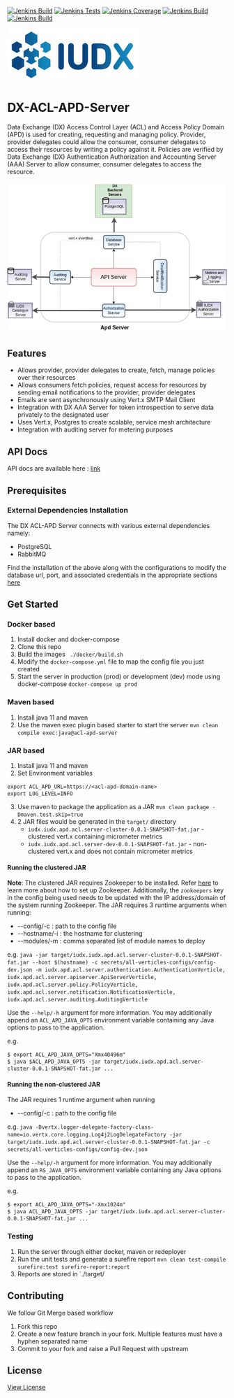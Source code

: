 [![Jenkins Build](https://img.shields.io/jenkins/build?jobUrl=https%3A%2F%2Fjenkins.iudx.io%2Fjob%2FACL-APD%2520Server(master)%2F)](https://jenkins.iudx.io/job/ACL-APD%20Server(master)/lastBuild/)
[![Jenkins Tests](https://img.shields.io/jenkins/tests?jobUrl=https%3A%2F%2Fjenkins.iudx.io%2Fjob%2FACL-APD%2520Server(master)%2F)](https://jenkins.iudx.io/job/ACL-APD%20Server(master)/lastBuild/testReport/)
[![Jenkins Coverage](https://img.shields.io/jenkins/coverage/jacoco?jobUrl=https%3A%2F%2Fjenkins.iudx.io%2Fjob%2FACL-APD%2520Server(master)%2F)](https://jenkins.iudx.io/job/ACL-APD%20Server(master)/lastBuild/jacoco/)
[![Jenkins Build](https://img.shields.io/jenkins/build?jobUrl=https%3A%2F%2Fjenkins.iudx.io%2Fjob%2FACL-APD%2520Server(master)%2F&label=integration%20tests)](https://jenkins.iudx.io/job/ACL-APD%20Server(master)/lastBuild/Integration_20Test_20Report/)
[![Jenkins Build](https://img.shields.io/jenkins/build?jobUrl=https%3A%2F%2Fjenkins.iudx.io%2Fjob%2FACL-APD%2520Server(master)%2F&label=security%20tests)](https://jenkins.iudx.io/job/ACL-APD%20Server(master)/lastBuild/zap/)


![IUDX](./docs/iudx.png)


# DX-ACL-APD-Server
Data Exchange (DX) Access Control Layer (ACL) and Access Policy Domain (APD)
is used for creating, requesting and managing policy. Provider, provider delegates could
allow the consumer, consumer delegates to access their resources by writing a policy against it.
Policies are verified by Data Exchange (DX) Authentication Authorization and Accounting Server (AAA) Server to
allow consumer, consumer delegates to access the resource.

<p align="center">
<img src="./docs/acl-apd-architecture.png">
</p>


## Features
- Allows provider, provider delegates to create, fetch, manage policies over their resources
- Allows consumers fetch policies, request access for resources by sending email notifications to the provider, provider delegates
- Emails are sent asynchronously using Vert.x SMTP Mail Client
- Integration with DX AAA Server for token introspection to serve data privately to the designated user
- Uses Vert.x, Postgres to create scalable, service mesh architecture
- Integration with auditing server for metering purposes


## API Docs
API docs are available here : [link](https://acl-apd.iudx.io/apis)

## Prerequisites
### External Dependencies Installation

The DX ACL-APD Server connects with various external dependencies namely:
- PostgreSQL
- RabbitMQ

Find the installation of the above along with the configurations to modify the database url, port, and associated credentials
in the appropriate sections [here](SETUP.md)

## Get Started

### Docker based
1. Install docker and docker-compose
2. Clone this repo
3. Build the images
   ` ./docker/build.sh`
4. Modify the `docker-compose.yml` file to map the config file you just created
5. Start the server in production (prod) or development (dev) mode using docker-compose
   ` docker-compose up prod `
### Maven based
1. Install java 11 and maven
2. Use the maven exec plugin based starter to start the server
   `mvn clean compile exec:java@acl-apd-server`

### JAR based
1. Install java 11 and maven
2. Set Environment variables
```
export ACL_APD_URL=https://<acl-apd-domain-name>
export LOG_LEVEL=INFO
```
3. Use maven to package the application as a JAR
   `mvn clean package -Dmaven.test.skip=true`
4. 2 JAR files would be generated in the `target/` directory
   - `iudx.iudx.apd.acl.server-cluster-0.0.1-SNAPSHOT-fat.jar` - clustered vert.x containing micrometer metrics
   - `iudx.iudx.apd.acl.server-dev-0.0.1-SNAPSHOT-fat.jar` - non-clustered vert.x and does not contain micrometer metrics


#### Running the clustered JAR
**Note**: The clustered JAR requires Zookeeper to be installed. Refer [here](https://zookeeper.apache.org/doc/r3.3.3/zookeeperStarted.html) to learn more about how to set up Zookeeper. Additionally, the `zookeepers` key in the config being used needs to be updated with the IP address/domain of the system running Zookeeper.
The JAR requires 3 runtime arguments when running:

* --config/-c : path to the config file
* --hostname/-i : the hostname for clustering
* --modules/-m : comma separated list of module names to deploy

e.g. ```java -jar target/iudx.iudx.apd.acl.server-cluster-0.0.1-SNAPSHOT-fat.jar --host $(hostname)
-c secrets/all-verticles-configs/config-dev.json -m iudx.apd.acl.server.authentication.AuthenticationVerticle, iudx.apd.acl.server.apiserver.ApiServerVerticle,
iudx.apd.acl.server.policy.PolicyVerticle, iudx.apd.acl.server.notification.NotificationVerticle, iudx.apd.acl.server.auditing.AuditingVerticle```

Use the `--help/-h` argument for more information. You may additionally append an `ACL_APD_JAVA_OPTS` environment
variable containing any Java options to pass to the application.

e.g.
```
$ export ACL_APD_JAVA_OPTS="Xmx40496m"
$ java $ACL_APD_JAVA_OPTS -jar target/iudx.iudx.apd.acl.server-cluster-0.0.1-SNAPSHOT-fat.jar ...

```


#### Running the non-clustered JAR
The JAR requires 1 runtime argument when running

* --config/-c : path to the config file

e.g. `java -Dvertx.logger-delegate-factory-class-name=io.vertx.core.logging.Log4j2LogDelegateFactory -jar target/iudx.iudx.apd.acl.server-cluster-0.0.1-SNAPSHOT-fat.jar -c secrets/all-verticles-configs/config-dev.json`

Use the `--help/-h` argument for more information. You may additionally append an `RS_JAVA_OPTS` environment variable containing any Java options to pass to the application.

e.g.
```
$ export ACL_APD_JAVA_OPTS="-Xmx1024m"
$ java ACL_APD_JAVA_OPTS -jar target/iudx.iudx.apd.acl.server-cluster-0.0.1-SNAPSHOT-fat.jar ...
```

### Testing
1. Run the server through either docker, maven or redeployer
2. Run the unit tests and generate a surefire report
   `mvn clean test-compile surefire:test surefire-report:report`
3. Reports are stored in `./target/

## Contributing
We follow Git Merge based workflow
1. Fork this repo
2. Create a new feature branch in your fork. Multiple features must have a hyphen separated name
3. Commit to your fork and raise a Pull Request with upstream

## License
[View License](./LICENSE)

